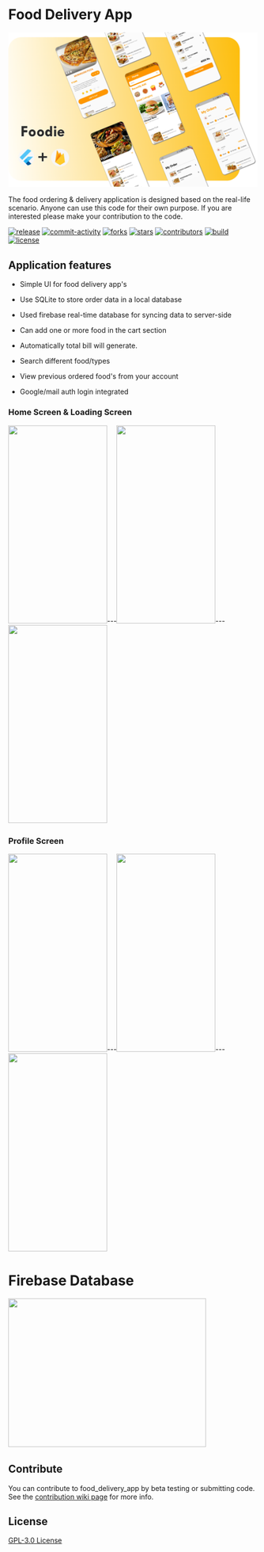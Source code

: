 # Food Delivery App
![](banner.png)

The food ordering & delivery application is designed based on the real-life scenario. Anyone can use this code for their own purpose. If you are interested please make your contribution to the code.

<a href="https://github.com/Akshay0701/food_delivery_app/releases"><img src="https://img.shields.io/github/v/release/Akshay0701/food_delivery_app" alt="release"/></a>
<a href="https://github.com/Akshay0701/food_delivery_app/issues"><img src="https://img.shields.io/github/commit-activity/m/Akshay0701/food_delivery_app" alt="commit-activity"/></a>
<a href="https://github.com/Akshay0701/food_delivery_app/network/members"><img src="https://img.shields.io/github/forks/Akshay0701/food_delivery_app" alt="forks"/></a>
<a href="https://github.com/Akshay0701/food_delivery_app/stargazers"><img src="https://img.shields.io/github/stars/Akshay0701/food_delivery_app" alt="stars"/></a>
<a href="https://github.com/Akshay0701/food_delivery_app/graphs/contributors"><img src="https://img.shields.io/github/contributors/Akshay0701/food_delivery_app" alt="contributors"/></a>
<a href="https://github.com/Akshay0701/food_delivery_app/actions"><img src="https://img.shields.io/github/checks-status/Akshay0701/food_delivery_app/master?label=build" alt="build"/></a>
<a href="https://github.com/Akshay0701/food_delivery_app/blob/master/COPYING"><img src="https://img.shields.io/github/license/Akshay0701/food_delivery_app" alt="license"/></a>
</p>


## Application features 

- Simple UI for food delivery app's

- Use SQLite to store order data in a local database 

- Used firebase real-time database for syncing data to server-side 

- Can add one or more food in the cart section 

- Automatically total bill will generate.

- Search different food/types

- View previous ordered food's from your account

- Google/mail auth login integrated 

### Home Screen & Loading Screen
<img src="https://i.ibb.co/d29mMgn/homepage.jpg" height="400" width="200">---<img src="https://i.ibb.co/TkyLSdD/homepage2.jpg" height="400" width="200">---<img src="https://i.ibb.co/gSrJ7bz/category.jpg" height="400" width="200">

### Profile Screen
<img src="https://i.ibb.co/cyZ0K85/myorder.jpg" height="400" width="200">---<img src="https://i.ibb.co/h2ztgrK/fooddetails.jpg" height="400" width="200">---<img src="https://i.ibb.co/jJBKVZb/orderss.jpg" height="400" width="200">

# Firebase Database 

<img src="https://cdn-media-1.freecodecamp.org/images/0*CPTNvq87xG-sUGdx.png" height="300" width="400">

Contribute
----------
You can contribute to food_delivery_app by beta testing or submitting code. 
See the [contribution wiki page](https://github.com/Akshay0701/food_delivery_app/blob/master/COPYING.txt) for more info.

License
-------
[GPL-3.0 License](https://github.com/ankidroid/Anki-Android/blob/master/COPYING)  
